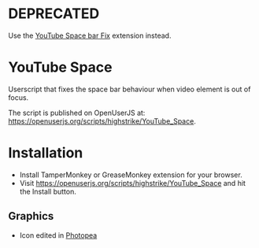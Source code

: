 # DEPRECATED
Use the [YouTube Space bar Fix](https://chromewebstore.google.com/detail/youtube-space-bar-fix/hnoggpcpecjklffkjahhkkhhkdagheoa?hl=en) extension instead.

# YouTube Space
Userscript that fixes the space bar behaviour when video element is out of focus.

The script is published on OpenUserJS at: https://openuserjs.org/scripts/highstrike/YouTube_Space.

# Installation

- Install TamperMonkey or GreaseMonkey extension for your browser.
- Visit https://openuserjs.org/scripts/highstrike/YouTube_Space and hit the Install button.

## Graphics

- Icon edited in [Photopea](https://www.photopea.com)
